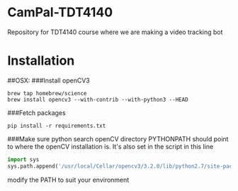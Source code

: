 # CamPal-TDT4140
Repository for TDT4140 course where we are making a video tracking bot

# Installation



##OSX:
###Install openCV3

```
brew tap homebrew/science
brew install opencv3 --with-contrib --with-python3 --HEAD
```

###Fetch packages
```
pip install -r requirements.txt
```

###Make sure python search openCV directory
PYTHONPATH should point to where the openCV installation is. It's also set in the script in this line

```python
import sys
sys.path.append('/usr/local/Cellar/opencv3/3.2.0/lib/python2.7/site-packages')
```
modify the PATH to suit your environment
